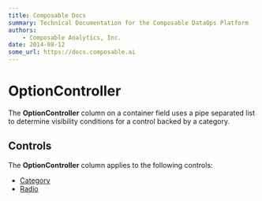 ```yaml
---
title: Composable Docs
summary: Technical Documentation for the Composable DataOps Platform
authors:
    - Composable Analytics, Inc.
date: 2014-08-12
some_url: https://docs.composable.ai
---
```


# OptionController

The **OptionController** column on a container field uses a pipe separated list to determine visibility conditions for a control backed by a category.

## Controls

The **OptionController** column applies to the following controls:

- [Category](../05.Control-Details/Category.md)
- [Radio](../05.Control-Details/Radio.md)

